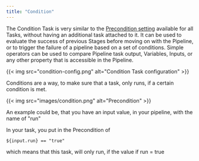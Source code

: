 ```yaml
---
title: "Condition"
---
```


The Condition Task is very similar to the [Precondition setting](/Pipelines/Tasks/#precondition-and-continue-on-failure) available for all Tasks, without having an additional task attached to it. It can be used to evaluate the success of previous Stages before moving on with the Pipeline, or to trigger the failure of a pipeline based on a set of conditions. Simple operators can be used to compare Pipeline task output, Variables, Inputs, or any other property that is accessible in the Pipeline.

{{< img src="condition-config.png" alt="Condition Task configuration" >}}

Conditions are a way, to make sure that a task, only runs, if a certain condition is met.

{{< img src="images/condition.png" alt="Precondition" >}}

An example could be, that you have an input value, in your pipeline, with the name of "run"

In your task, you put in the Precondition of 
```
${input.run} == "true"
```
which means that this task, will only run, if the value if run = true
